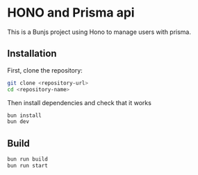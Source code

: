 # HONO and Prisma api

This is a Bunjs project using Hono to manage users with prisma.

## Installation

First, clone the repository:

```bash
git clone <repository-url>
cd <repository-name>
```

Then install dependencies and check that it works

```bash
bun install
bun dev
```

## Build

```bash
bun run build
bun run start
```
